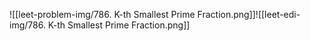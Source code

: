 ![[leet-problem-img/786. K-th Smallest Prime Fraction.png]]![[leet-edi-img/786. K-th Smallest Prime Fraction.png]]